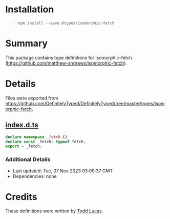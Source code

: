 # Installation
> `npm install --save @types/isomorphic-fetch`

# Summary
This package contains type definitions for isomorphic-fetch (https://github.com/matthew-andrews/isomorphic-fetch).

# Details
Files were exported from https://github.com/DefinitelyTyped/DefinitelyTyped/tree/master/types/isomorphic-fetch.
## [index.d.ts](https://github.com/DefinitelyTyped/DefinitelyTyped/tree/master/types/isomorphic-fetch/index.d.ts)
````ts
declare namespace _fetch {}
declare const _fetch: typeof fetch;
export = _fetch;

````

### Additional Details
 * Last updated: Tue, 07 Nov 2023 03:09:37 GMT
 * Dependencies: none

# Credits
These definitions were written by [Todd Lucas](https://github.com/toddlucas).
